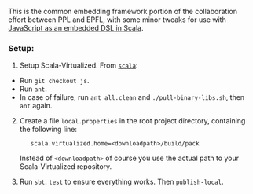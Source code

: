 This is the common embedding framework portion of the collaboration effort between PPL and EPFL,
with some minor tweaks for use with [JavaScript as an embedded DSL in Scala](http://github.com/namin/lms-sandbox). 

### Setup:

1. Setup Scala-Virtualized. From [`scala`](http://github.com/namin/scala):
  * Run `git checkout js`.
  * Run `ant`.
  * In case of failure, run `ant all.clean` and `./pull-binary-libs.sh`, then `ant` again.

2. Create a file `local.properties` in the root project directory, containing the following line:

          scala.virtualized.home=<downloadpath>/build/pack
    
    Instead of `<downloadpath>` of course you use the actual path to your Scala-Virtualized repository.
      
3. Run `sbt`. `test` to ensure everything works. Then `publish-local`.